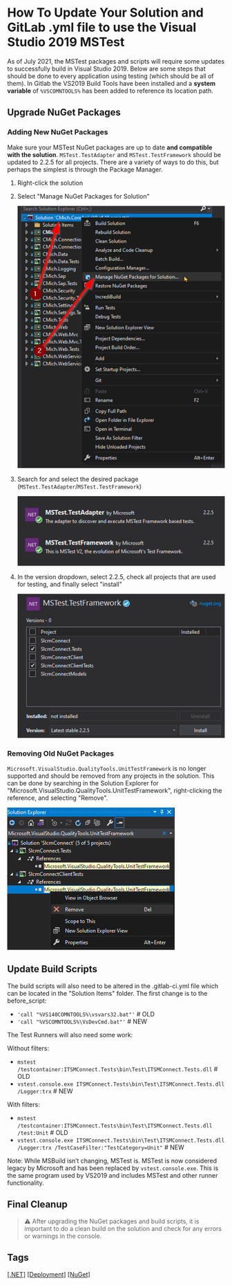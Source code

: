 # How To Update Your Solution and GitLab .yml file to use the Visual Studio 2019 MSTest
As of July 2021, the MSTest packages and scripts will require some updates to successfully build in Visual Studio 2019. Below are some steps that should be done to every application using testing (which should be all of them). In Gitlab the VS2019 Build Tools have been installed and a **system variable** of `%VSCOMNTOOLS%` has been added to reference its location path.

## Upgrade NuGet Packages
### Adding New NuGet Packages
Make sure your MSTest NuGet packages are up to date **and compatible with the solution**. `MSTest.TestAdapter` and `MSTest.TestFramework` should be updated to 2.2.5 for all projects. There are a variety of ways to do this, but perhaps the simplest is through the Package Manager.
1. Right-click the solution
1. Select "Manage NuGet Packages for Solution"

   ![image](uploads/ebc472b821ce093126d0cc0d2618b480/image.png)  
1. Search for and select the desired package (`MSTest.TestAdapter`/`MSTest.TestFramework`)

   ![image](uploads/9fc3d15a6ccfd351fc9f18fe6fc03376/image.png)  
1. In the version dropdown, select 2.2.5, check all projects that are used for testing, and finally select "install"

   ![image](uploads/b7d691e8e9554a5569bd12588ef533bc/image.png)

### Removing Old NuGet Packages
`Microsoft.VisualStudio.QualityTools.UnitTestFramework` is no longer supported and should be removed from any projects in the solution. This can be done by searching in the Solution Explorer for "Microsoft.VisualStudio.QualityTools.UnitTestFramework", right-clicking the reference, and selecting "Remove".

![image](uploads/677924be9c7a1e38048f2f6bd7e2eb8a/image.png)

## Update Build Scripts
The build scripts will also need to be altered in the .gitlab-ci.yml file which can be located in the "Solution Items" folder.
The first change is to the before_script:
- `'call "%VS140COMNTOOLS%\vsvars32.bat"'`  # OLD 
- `'call "%VSCOMNTOOLS%\VsDevCmd.bat"'` # NEW

The Test Runners will also need some work:

Without filters:
- `mstest /testcontainer:ITSMConnect.Tests\bin\Test\ITSMConnect.Tests.dll` # OLD
- `vstest.console.exe ITSMConnect.Tests\bin\Test\ITSMConnect.Tests.dll /Logger:trx` # NEW

With filters:
- `mstest /testcontainer:ITSMConnect.Tests\bin\Test\ITSMConnect.Tests.dll /test:Unit` # OLD
- `vstest.console.exe ITSMConnect.Tests\bin\Test\ITSMConnect.Tests.dll /Logger:trx /TestCaseFilter:"TestCategory=Unit"` # NEW

Note: While MSBuild isn’t changing, MSTest is. MSTest is now considered legacy by Microsoft and has been replaced by `vstest.console.exe`. This is the same program used by VS2019 and includes MSTest and other runner functionality. 

## Final Cleanup
> ⚠ After upgrading the NuGet packages and build scripts, it is important to do a clean build on the solution and check for any errors or warnings in the console.

## Tags
[[.NET]](https://code.cmich.edu/search?project_id=365&repository_ref=master&scope=wiki_blobs&search=DotNETTag)
[[Deployment]](https://code.cmich.edu/search?project_id=365&repository_ref=master&scope=wiki_blobs&search=DeploymentTag)
[[NuGet]](https://code.cmich.edu/search?project_id=365&repository_ref=master&scope=wiki_blobs&search=NuGetTag)